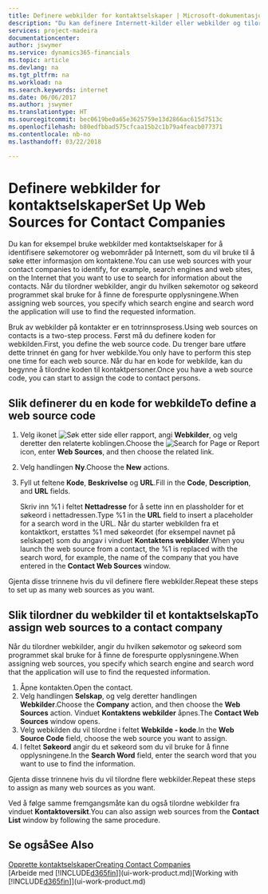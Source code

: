 ```yaml
---
title: Definere webkilder for kontaktselskaper | Microsoft-dokumentasjon
description: "Du kan definere Internett-kilder eller webkilder og tilordne dem til et kontaktselskap for å bidra til å identifisere hvor du vil søke etter informasjon om kontaktene."
services: project-madeira
documentationcenter: 
author: jswymer
ms.service: dynamics365-financials
ms.topic: article
ms.devlang: na
ms.tgt_pltfrm: na
ms.workload: na
ms.search.keywords: internet
ms.date: 06/06/2017
ms.author: jswymer
ms.translationtype: HT
ms.sourcegitcommit: bec0619be0a65e3625759e13d2866ac615d7513c
ms.openlocfilehash: b80edfbbad575cfcaa15b2c1b79a4feacb077371
ms.contentlocale: nb-no
ms.lasthandoff: 03/22/2018

---
```

# <a name="set-up-web-sources-for-contact-companies"></a><span data-ttu-id="49f4b-103">Definere webkilder for kontaktselskaper</span><span class="sxs-lookup"><span data-stu-id="49f4b-103">Set Up Web Sources for Contact Companies</span></span>
<span data-ttu-id="49f4b-104">Du kan for eksempel bruke webkilder med kontaktselskaper for å identifisere søkemotorer og webområder på Internett, som du vil bruke til å søke etter informasjon om kontaktene.</span><span class="sxs-lookup"><span data-stu-id="49f4b-104">You can use web sources with your contact companies to identify, for example, search engines and web sites, on the Internet that you want to use to search for information about the contacts.</span></span> <span data-ttu-id="49f4b-105">Når du tilordner webkilder, angir du hvilken søkemotor og søkeord programmet skal bruke for å finne de forespurte opplysningene.</span><span class="sxs-lookup"><span data-stu-id="49f4b-105">When assigning web sources, you specify which search engine and search word the application will use to find the requested information.</span></span>

<span data-ttu-id="49f4b-106">Bruk av webkilder på kontakter er en totrinnsprosess.</span><span class="sxs-lookup"><span data-stu-id="49f4b-106">Using web sources on contacts is a two-step process.</span></span> <span data-ttu-id="49f4b-107">Først må du definere koden for webkilden.</span><span class="sxs-lookup"><span data-stu-id="49f4b-107">First, you define the web source code.</span></span> <span data-ttu-id="49f4b-108">Du trenger bare utføre dette trinnet én gang for hver webkilde.</span><span class="sxs-lookup"><span data-stu-id="49f4b-108">You only have to perform this step one time for each web source.</span></span> <span data-ttu-id="49f4b-109">Når du har en kode for webkilde, kan du begynne å tilordne koden til kontaktpersoner.</span><span class="sxs-lookup"><span data-stu-id="49f4b-109">Once you have a web source code, you can start to assign the code to contact persons.</span></span>

## <a name="to-define-a-web-source-code"></a><span data-ttu-id="49f4b-110">Slik definerer du en kode for webkilde</span><span class="sxs-lookup"><span data-stu-id="49f4b-110">To define a web source code</span></span>
1. <span data-ttu-id="49f4b-111">Velg ikonet ![Søk etter side eller rapport](media/ui-search/search_small.png "Søk etter side eller rapport"), angi **Webkilder**, og velg deretter den relaterte koblingen.</span><span class="sxs-lookup"><span data-stu-id="49f4b-111">Choose the ![Search for Page or Report](media/ui-search/search_small.png "Search for Page or Report icon") icon, enter **Web Sources**, and then choose the related link.</span></span>
2. <span data-ttu-id="49f4b-112">Velg handlingen **Ny**.</span><span class="sxs-lookup"><span data-stu-id="49f4b-112">Choose the **New** actions.</span></span>
3. <span data-ttu-id="49f4b-113">Fyll ut feltene **Kode**, **Beskrivelse** og **URL**.</span><span class="sxs-lookup"><span data-stu-id="49f4b-113">Fill in the **Code**, **Description**, and **URL** fields.</span></span>

    <span data-ttu-id="49f4b-114">Skriv inn %1 i feltet **Nettadresse** for å sette inn en plassholder for et søkeord i nettadressen.</span><span class="sxs-lookup"><span data-stu-id="49f4b-114">Type %1 in the **URL** field to insert a placeholder for a search word in the URL.</span></span> <span data-ttu-id="49f4b-115">Når du starter webkilden fra et kontaktkort, erstattes %1 med søkeordet (for eksempel navnet på selskapet) som du angav i vinduet **Kontaktens webkilder**.</span><span class="sxs-lookup"><span data-stu-id="49f4b-115">When you launch the web source from a contact, the %1 is replaced with the search word, for example, the name of the company that you have entered in the **Contact Web Sources** window.</span></span>

<span data-ttu-id="49f4b-116">Gjenta disse trinnene hvis du vil definere flere webkilder.</span><span class="sxs-lookup"><span data-stu-id="49f4b-116">Repeat these steps to set up as many web sources as you want.</span></span>

## <a name="to-assign-web-sources-to-a-contact-company"></a><span data-ttu-id="49f4b-117">Slik tilordner du webkilder til et kontaktselskap</span><span class="sxs-lookup"><span data-stu-id="49f4b-117">To assign web sources to a contact company</span></span>
<span data-ttu-id="49f4b-118">Når du tilordner webkilder, angir du hvilken søkemotor og søkeord som programmet skal bruke for å finne de forespurte opplysningene.</span><span class="sxs-lookup"><span data-stu-id="49f4b-118">When assigning web sources, you specify which search engine and search word that the application will use to find the requested information.</span></span>

1. <span data-ttu-id="49f4b-119">Åpne kontakten.</span><span class="sxs-lookup"><span data-stu-id="49f4b-119">Open the contact.</span></span>
2. <span data-ttu-id="49f4b-120">Velg handlingen **Selskap**, og velg deretter handlingen **Webkilder**.</span><span class="sxs-lookup"><span data-stu-id="49f4b-120">Choose the **Company** action, and then choose the **Web Sources** action.</span></span> <span data-ttu-id="49f4b-121">Vinduet **Kontaktens webkilder** åpnes.</span><span class="sxs-lookup"><span data-stu-id="49f4b-121">The **Contact Web Sources** window opens.</span></span>
3. <span data-ttu-id="49f4b-122">Velg webkilden du vil tilordne i feltet **Webkilde - kode**.</span><span class="sxs-lookup"><span data-stu-id="49f4b-122">In the **Web Source Code** field, choose the web source you want to assign.</span></span>
4. <span data-ttu-id="49f4b-123">I feltet **Søkeord** angir du et søkeord som du vil bruke for å finne opplysningene.</span><span class="sxs-lookup"><span data-stu-id="49f4b-123">In the **Search Word** field, enter the search word that you want to use to find the information.</span></span>

<span data-ttu-id="49f4b-124">Gjenta disse trinnene hvis du vil tilordne flere webkilder.</span><span class="sxs-lookup"><span data-stu-id="49f4b-124">Repeat these steps to assign as many web sources as you want.</span></span>

<span data-ttu-id="49f4b-125">Ved å følge samme fremgangsmåte kan du også tilordne webkilder fra vinduet **Kontaktoversikt**.</span><span class="sxs-lookup"><span data-stu-id="49f4b-125">You can also assign web sources from the **Contact List** window by following the same procedure.</span></span>

## <a name="see-also"></a><span data-ttu-id="49f4b-126">Se også</span><span class="sxs-lookup"><span data-stu-id="49f4b-126">See Also</span></span>
[<span data-ttu-id="49f4b-127">Opprette kontaktselskaper</span><span class="sxs-lookup"><span data-stu-id="49f4b-127">Creating Contact Companies</span></span>](marketing-create-contact-companies.md)  
<span data-ttu-id="49f4b-128">[Arbeide med [!INCLUDE[d365fin](includes/d365fin_md.md)]](ui-work-product.md)</span><span class="sxs-lookup"><span data-stu-id="49f4b-128">[Working with [!INCLUDE[d365fin](includes/d365fin_md.md)]](ui-work-product.md)</span></span>

